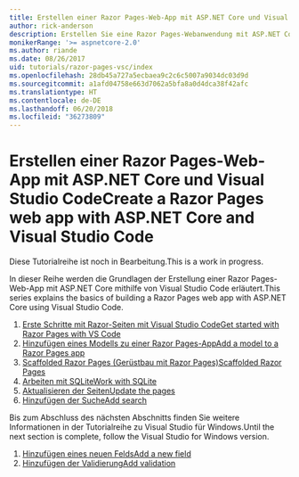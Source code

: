 ```yaml
---
title: Erstellen einer Razor Pages-Web-App mit ASP.NET Core und Visual Studio Code
author: rick-anderson
description: Erstellen Sie eine Razor Pages-Webanwendung mit ASP.NET Core und EF Core.
monikerRange: '>= aspnetcore-2.0'
ms.author: riande
ms.date: 08/26/2017
uid: tutorials/razor-pages-vsc/index
ms.openlocfilehash: 28db45a727a5ecbaea9c2c6c5007a9034dc03d9d
ms.sourcegitcommit: a1afd04758e663d7062a5bfa8a0d4dca38f42afc
ms.translationtype: HT
ms.contentlocale: de-DE
ms.lasthandoff: 06/20/2018
ms.locfileid: "36273809"
---
```

# <a name="create-a-razor-pages-web-app-with-aspnet-core-and-visual-studio-code"></a><span data-ttu-id="ced4a-103">Erstellen einer Razor Pages-Web-App mit ASP.NET Core und Visual Studio Code</span><span class="sxs-lookup"><span data-stu-id="ced4a-103">Create a Razor Pages web app with ASP.NET Core and Visual Studio Code</span></span>

<span data-ttu-id="ced4a-104">Diese Tutorialreihe ist noch in Bearbeitung.</span><span class="sxs-lookup"><span data-stu-id="ced4a-104">This is a work in progress.</span></span>

<span data-ttu-id="ced4a-105">In dieser Reihe werden die Grundlagen der Erstellung einer Razor Pages-Web-App mit ASP.NET Core mithilfe von Visual Studio Code erläutert.</span><span class="sxs-lookup"><span data-stu-id="ced4a-105">This series explains the basics of building a Razor Pages web app with ASP.NET Core using Visual Studio Code.</span></span>

1. [<span data-ttu-id="ced4a-106">Erste Schritte mit Razor-Seiten mit Visual Studio Code</span><span class="sxs-lookup"><span data-stu-id="ced4a-106">Get started with Razor Pages with VS Code</span></span>](xref:tutorials/razor-pages-vsc/razor-pages-start)
2. [<span data-ttu-id="ced4a-107">Hinzufügen eines Modells zu einer Razor Pages-App</span><span class="sxs-lookup"><span data-stu-id="ced4a-107">Add a model to a Razor Pages app</span></span>](xref:tutorials/razor-pages-vsc/model)
3. [<span data-ttu-id="ced4a-108">Scaffolded Razor Pages (Gerüstbau mit Razor Pages)</span><span class="sxs-lookup"><span data-stu-id="ced4a-108">Scaffolded Razor Pages</span></span>](xref:tutorials/razor-pages-vsc/page)
4. [<span data-ttu-id="ced4a-109">Arbeiten mit SQLite</span><span class="sxs-lookup"><span data-stu-id="ced4a-109">Work with SQLite</span></span>](xref:tutorials/razor-pages-vsc/sql)
5. [<span data-ttu-id="ced4a-110">Aktualisieren der Seiten</span><span class="sxs-lookup"><span data-stu-id="ced4a-110">Update the pages</span></span>](xref:tutorials/razor-pages-vsc/da1)
6. [<span data-ttu-id="ced4a-111">Hinzufügen der Suche</span><span class="sxs-lookup"><span data-stu-id="ced4a-111">Add search</span></span>](xref:tutorials/razor-pages-vsc/search)

<span data-ttu-id="ced4a-112">Bis zum Abschluss des nächsten Abschnitts finden Sie weitere Informationen in der Tutorialreihe zu Visual Studio für Windows.</span><span class="sxs-lookup"><span data-stu-id="ced4a-112">Until the next section is complete, follow the Visual Studio for Windows version.</span></span>

1. [<span data-ttu-id="ced4a-113">Hinzufügen eines neuen Felds</span><span class="sxs-lookup"><span data-stu-id="ced4a-113">Add a new field</span></span>](xref:tutorials/razor-pages/new-field)
1. [<span data-ttu-id="ced4a-114">Hinzufügen der Validierung</span><span class="sxs-lookup"><span data-stu-id="ced4a-114">Add validation</span></span>](xref:tutorials/razor-pages/validation)

